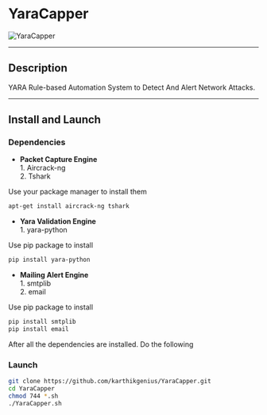 # YaraCapper

![YaraCapper](https://i.imgur.com/DwsXcoF.png)

***
## Description
YARA Rule-based Automation System to Detect And Alert Network Attacks.
 
 ---
 ## Install and Launch
 ### Dependencies 
 - **Packet Capture Engine**  
    	1. Aircrack-ng  
    	2. Tshark    

Use your package manager to install them
```bash
apt-get install aircrack-ng tshark
```

- **Yara Validation Engine**  
		1. yara-python  

Use pip package to install
```bash
pip install yara-python
```

- **Mailing Alert Engine**  
		1. smtplib  
		2. email  

Use pip package to install  
```bash
pip install smtplib
pip install email
```

After all the dependencies are installed. Do the following  
### Launch  

```bash
git clone https://github.com/karthikgenius/YaraCapper.git
cd YaraCapper
chmod 744 *.sh  
./YaraCapper.sh
```
